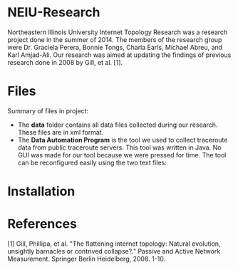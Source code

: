 NEIU-Research
=============

Northeastern Illinois University Internet Topology Research was a research project done in the summer of 2014. The members of the research group were Dr. Graciela Perera, Bonnie Tongs, Charla Earls, Michael Abreu, and Karl Amjad-Ali. Our research was aimed at updating the findings of previous research done in 2008 by Gill, et al. [1].

Files
=============

Summary of files in project:
  - The <b>data</b> folder contains all data files collected during our research. These files are in xml format.
  - The <b>Data Automation Program</b> is the tool we used to collect traceroute data from public traceroute servers. This tool was written in Java. No GUI was made for our tool because we were pressed for time. The tool can be reconfigured easily using the two text files:

Installation
=============



References
=============
[1] Gill, Phillipa, et al. "The flattening internet topology: Natural evolution, unsightly barnacles or contrived collapse?." Passive and Active Network Measurement. Springer Berlin Heidelberg, 2008. 1-10.
